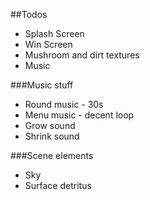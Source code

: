 ##Todos

 * Splash Screen
 * Win Screen
 * Mushroom and dirt textures
 * Music

###Music stuff
 * Round music - 30s
 * Menu music - decent loop
 * Grow sound
 * Shrink sound

###Scene elements
 * Sky
 * Surface detritus
